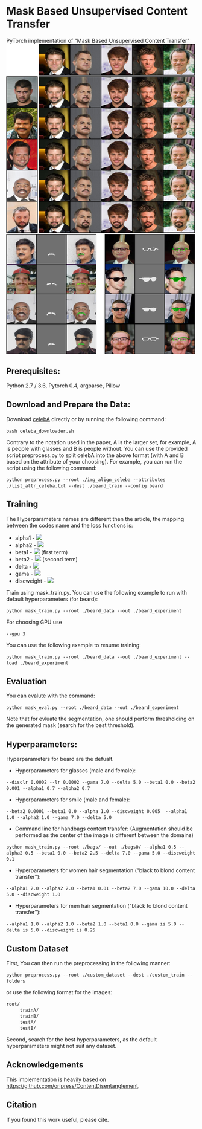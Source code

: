 # Mask Based Unsupervised Content Transfer

PyTorch implementation of "Mask Based Unsupervised Content Transfer"
<img src="images/mustache_grid.png" width="500px">
<img src="images/mu_gl_segmentation (1).png" width="500px">

## Prerequisites:
Python 2.7 / 3.6, Pytorch 0.4, argparse, Pillow

## Download and Prepare the Data:

Download [celebA](http://mmlab.ie.cuhk.edu.hk/projects/CelebA.html) directly or by running the following command:
```
bash celeba_downloader.sh
```
Contrary to the notation used in the paper, A is the larger set, for example, A is people with glasses and B is people without.
You can use the provided script preprocess.py to split celebA into the above format (with A and B based on the attribute of your choosing).
For example, you can run the script using the following command:
```
python preprocess.py --root ./img_align_celeba --attributes ./list_attr_celeba.txt --dest ./beard_train --config beard
```
## Training
The Hyperparameters names are different then the article, the mapping between the codes name and the loss functions is:
- alpha1 - <img src="https://latex.codecogs.com/gif.latex?\mathcal{L}_{Recon2}^B" />
- alpha2 - <img src="https://latex.codecogs.com/gif.latex?\mathcal{L}_{Recon2}^A" />
- beta1 - <img src="https://latex.codecogs.com/gif.latex?\mathcal{L}_{Cycle}" /> (first term)
- beta2 - <img src="https://latex.codecogs.com/gif.latex?\mathcal{L}_{Cycle}" /> (second term) 
- delta - <img src="https://latex.codecogs.com/gif.latex?\mathcal{L}_{Recon1}^A" />
- gama -  <img src="https://latex.codecogs.com/gif.latex?\mathcal{L}_{Recon1}^B" />
- discweight - <img src="https://latex.codecogs.com/gif.latex?\mathcal{L}_{DC}" />


Train using mask_train.py. You can use the following example to run with default hyperparameters (for beard):
```
python mask_train.py --root ./beard_data --out ./beard_experiment
```
For choosing GPU use
```
--gpu 3
```
You can use the following example to resume training:
```
python mask_train.py --root ./beard_data --out ./beard_experiment --load ./beard_experiment
```
## Evaluation
You can evalute with the command:
```
python mask_eval.py --root ./beard_data --out ./beard_experiment
```
Note that for evluate the segmentation, one should perform thresholding on the generated mask (search for the best threshold).

## Hyperparameters:

Hyperparameters for beard are the defualt.

- Hyperparameters for glasses (male and female):
```
--disclr 0.0002 --lr 0.0002 --gama 7.0 --delta 5.0 --beta1 0.0 --beta2 0.001 --alpha1 0.7 --alpha2 0.7
```
- Hyperparameters for smile (male and female):
```
--beta2 0.0001 --beta1 0.0 --alpha 1.0 --discweight 0.005  --alpha1 1.0 --alpha2 1.0 --gama 7.0 --delta 5.0
```
- Command line for handbags content transfer: (Augmentation should be performed as the center of the image is different between the domains)
```
python mask_train.py --root ./bags/ --out ./bags0/ --alpha1 0.5 --alpha2 0.5 --beta1 0.0 --beta2 2.5 --delta 7.0 --gama 5.0 --discweight 0.1
```

- Hyperparameters for women hair segmentation ("black to blond content transfer"):
```
--alpha1 2.0 --alpha2 2.0 --beta1 0.01 --beta2 7.0 --gama 10.0 --delta 5.0 --discweight 1.0
```

- Hyperparameters for men hair segmentation ("black to blond content transfer"):
```
--alpha1 1.0 --alpha2 1.0 --beta2 1.0 --beta1 0.0 --gama is 5.0 --delta is 5.0 --discweight is 0.25
```
## Custom Dataset
First, You can then run the preprocessing in the following manner:
```
python preprocess.py --root ./custom_dataset --dest ./custom_train --folders
```
or use the following format for the images:
```
root/
     trainA/
     trainB/
     testA/
     testB/
```
Second, search for the best hyperparameters, as the default hyperparameters might not suit any dataset.

## Acknowledgements
This implementation is heavily based on https://github.com/oripress/ContentDisentanglement.

## Citation
If you found this work useful, please cite.
